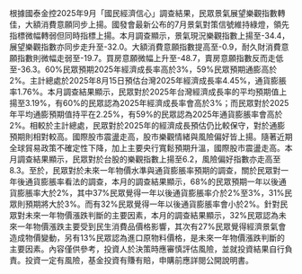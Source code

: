 根據國泰金控2025年9月「國民經濟信心」調查結果，民眾景氣展望樂觀指數轉佳，大額消費意願同步上揚。國發會最新公布的7月景氣對策信號維持綠燈，領先指標微幅轉弱但同時指標上揚。本月調查顯示，景氣現況樂觀指數上揚至-34.4，展望樂觀指數亦同步走升至-32.0。大額消費意願指數提高至-0.9，耐久財消費意願指數則微幅走弱至-19.7。買房意願微幅上升至-48.7，賣房意願指數反而走低至-36.3。60%民眾預期2025年經濟成長率高於3%，59%民眾預期通膨高於2%。主計總處於2025年8月15日預估台灣2025年經濟成長率4.45%，通貨膨脹率1.76%。本月調查結果顯示，民眾對於2025年台灣經濟成長率的平均預期值上揚至3.19%，有60%的民眾認為2025年經濟成長率會高於3%；而民眾對於2025年平均通膨預期值持平在2.25%，有59%的民眾認為2025年通貨膨脹率會高於2%。相較於主計總處，民眾對於2025年的經濟成長預估仍比較保守，對於通膨預期則相對較高。國際股市震盪走高，股市樂觀情緒與風險偏好皆上揚。隨著近期全球貿易政策不確定性下降，加上主要央行寬鬆預期升溫，國際股市震盪走高。本月調查結果顯示，民眾對於台股的樂觀指數上揚至6.2，風險偏好指數亦走高至8.3。至於，民眾對於未來一年物價水準與通貨膨脹率預期的調查，關於民眾對一年後通貨膨脹率看法的調查，本月的調查結果顯示，68%的民眾預期一年以後通貨膨脹率大於2%，其中37%民眾覺得一年以後通貨膨脹率介於2%至3%，31%民眾則預期將大於3%。而有32%民眾覺得一年以後通貨膨脹率會小於2%。針對民眾對未來一年物價漲跌判斷的主要因素，本月的調查結果顯示，32%民眾認為未來一年物價漲跌主要受到民生消費品價格影響，其次有27%民眾覺得經濟景氣會造成物價變動，另有13%民眾認為進口原物料價格，是未來一年物價漲跌判斷的主要因素。內容僅供參考，投資人於決策時應審慎評估風險，並就投資結果自行負責。投資一定有風險，基金投資有賺有賠，申購前應詳閱公開說明書。
